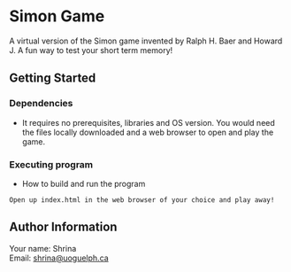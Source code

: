 # Simon Game 
A virtual version of the Simon game invented by Ralph H. Baer and Howard J. A fun way to test your short term memory!

## Getting Started
### Dependencies

* It requires no prerequisites, libraries and OS version. You would need the files locally downloaded and a web browser to open and play the game.

### Executing program

* How to build and run the program
```
Open up index.html in the web browser of your choice and play away!
```

## Author Information
Your name: Shrina<br />
Email: shrina@uoguelph.ca
